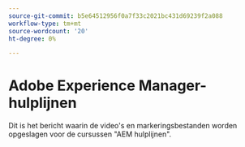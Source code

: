 ```yaml
---
source-git-commit: b5e64512956f0a7f33c2021bc431d69239f2a088
workflow-type: tm+mt
source-wordcount: '20'
ht-degree: 0%

---
```

# Adobe Experience Manager-hulplijnen

Dit is het bericht waarin de video&#39;s en markeringsbestanden worden opgeslagen voor de cursussen &quot;AEM hulplijnen&quot;.
